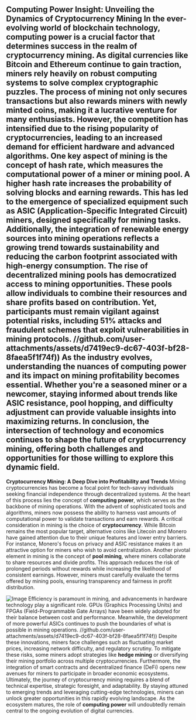**Computing Power Insight: Unveiling the Dynamics of Cryptocurrency Mining**
In the ever-evolving world of blockchain technology, **computing power** is a crucial factor that determines success in the realm of cryptocurrency mining. As digital currencies like Bitcoin and Ethereum continue to gain traction, miners rely heavily on robust computing systems to solve complex cryptographic puzzles. The process of mining not only secures transactions but also rewards miners with newly minted coins, making it a lucrative venture for many enthusiasts. However, the competition has intensified due to the rising popularity of cryptocurrencies, leading to an increased demand for **efficient hardware** and advanced algorithms.
One key aspect of mining is the concept of **hash rate**, which measures the computational power of a miner or mining pool. A higher hash rate increases the probability of solving blocks and earning rewards. This has led to the emergence of specialized equipment such as ASIC (Application-Specific Integrated Circuit) miners, designed specifically for mining tasks. Additionally, the integration of renewable energy sources into mining operations reflects a growing trend towards sustainability and reducing the carbon footprint associated with high-energy consumption.
The rise of decentralized mining pools has democratized access to mining opportunities. These pools allow individuals to combine their resources and share profits based on contribution. Yet, participants must remain vigilant against potential risks, including **51% attacks** and fraudulent schemes that exploit vulnerabilities in mining protocols. 
 //github.com/user-attachments/assets/d7419ec9-dc67-403f-bf28-8faea5f1f74f))
As the industry evolves, understanding the nuances of **computing power** and its impact on mining profitability becomes essential. Whether you're a seasoned miner or a newcomer, staying informed about trends like **ASIC resistance**, **pool hopping**, and **difficulty adjustment** can provide valuable insights into maximizing returns. In conclusion, the intersection of technology and economics continues to shape the future of cryptocurrency mining, offering both challenges and opportunities for those willing to explore this dynamic field.
---
**Cryptocurrency Mining: A Deep Dive into Profitability and Trends**
Mining cryptocurrencies has become a focal point for tech-savvy individuals seeking financial independence through decentralized systems. At the heart of this process lies the concept of **computing power**, which serves as the backbone of mining operations. With the advent of sophisticated tools and algorithms, miners now possess the ability to harness vast amounts of computational power to validate transactions and earn rewards.
A critical consideration in mining is the choice of **cryptocurrency**. While Bitcoin remains the most popular target, alternative coins like Litecoin and Monero have gained attention due to their unique features and lower entry barriers. For instance, Monero's focus on privacy and ASIC resistance makes it an attractive option for miners who wish to avoid centralization.
Another pivotal element in mining is the concept of **pool mining**, where miners collaborate to share resources and divide profits. This approach reduces the risk of prolonged periods without rewards while increasing the likelihood of consistent earnings. However, miners must carefully evaluate the terms offered by mining pools, ensuring transparency and fairness in profit distribution.

![Image](https://github.com/user-attachments/assets/4a25d116-2220-4385-b08e-f287af8fcbc4)
Efficiency is paramount in mining, and advancements in hardware technology play a significant role. GPUs (Graphics Processing Units) and FPGAs (Field-Programmable Gate Arrays) have been widely adopted for their balance between cost and performance. Meanwhile, the development of more powerful ASICs continues to push the boundaries of what is possible in mining operations.
 //github.com/user-attachments/assets/d7419ec9-dc67-403f-bf28-8faea5f1f74f))
Despite these innovations, miners face challenges such as fluctuating market prices, increasing network difficulty, and regulatory scrutiny. To mitigate these risks, some miners adopt strategies like **hedge mining** or diversifying their mining portfolio across multiple cryptocurrencies. Furthermore, the integration of smart contracts and decentralized finance (DeFi) opens new avenues for miners to participate in broader economic ecosystems.
Ultimately, the journey of cryptocurrency mining requires a blend of technical expertise, strategic foresight, and adaptability. By staying attuned to emerging trends and leveraging cutting-edge technologies, miners can unlock greater opportunities in this rapidly evolving landscape. As the ecosystem matures, the role of **computing power** will undoubtedly remain central to the ongoing evolution of digital currencies.
